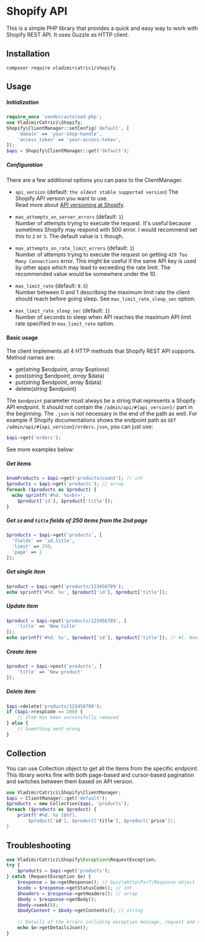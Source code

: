 Shopify API
===
This is a simple PHP library that provides a quick and easy way to work with Shopify REST API.
It uses Guzzle as HTTP client. 

Installation
-

```
composer require vladimircatrici/shopify
```

Usage
-

##### Initialization
```php
require_once 'vendor/autoload.php';
use VladimirCatrici\Shopify;
Shopify\ClientManager::setConfig('default', [
    'domain' => 'your-shop-handle',
    'access_token' => 'your-access-token',
]);
$api = Shopify\ClientManager::get('default');
```

##### Configuration

There are a few additional options you can pass to the ClientManager.

-   `api_version` (default: `the oldest stable supported version`)
The Shopify API version you want to use.  
Read more about [API versioning at Shopify](https://help.shopify.com/en/api/versioning).   

-   `max_attempts_on_server_errors` (default: `1`)  
Number of attempts trying to execute the request. 
It's useful because sometimes Shopify may respond with 500 error.
I would recommend set this to `2` or `3`. The default value is `1` though. 

-   `max_attempts_on_rate_limit_errors` (default: `1`)  
Number of attempts trying to execute the request on getting `429 Too Many Connections` error.
This might be useful if the same API key is used by other apps which may lead to exceeding the rate limit.
The recommended value would be somewhere under the 10.  

-   `max_limit_rate` (default: `0.5`)  
Number between 0 and 1 describing the maximum limit rate the client should reach before going sleep. 
See `max_limit_rate_sleep_sec` option.  

-   `max_limit_rate_sleep_sec` (default: `1`)  
Number of seconds to sleep when API reaches the maximum API limit rate specified in `max_limit_rate` option.

#### Basic usage

The client implements all 4 HTTP methods that Shopify REST API supports. Method names are:
-   get(_string_ $endpoint, _array_ $options)
-   post(_string_ $endpoint, _array_ $data)
-   put(_string_ $endpoint, _array_ $data)
-   delete(_string_ $endpoint)

The `$endpoint` parameter must always be a string that represents a Shopify API endpoint. 
It should not contain the `/admin/api/#{api_version}/` part in the beginning. 
The `.json` is not necessary in the end of the path as well. For example if Shopify documentations 
shows the endpoint path as `GET /admin/api/#{api_version}/orders.json`, you can just use:
```php
$api->get('orders');
```
 
See more examples below:

##### Get items

```php
$numProducts = $api->get('products/count'); // int
$products = $api->get('products'); // array
foreach ($products as $product) {
  echo sprintf('#%d. %s<br>', 
    $product['id'], $product['title']);
}
```

##### Get `id` and `title` fields of 250 items from the 2nd page

```php
$products = $api->get('products', [
  'fields' => 'id,title',
  'limit' => 250,
  'page' => 2
]);
```

##### Get single item
```php
$product = $api->get('products/123456789');
echo sprintf('#%d. %s', $product['id'], $product['title']);
```

##### Update item
```php
$product = $api->put('products/123456789', [
    'title' => 'New title'
]);
echo sprintf('#%d. %s', $product['id'], $product['title']); // #1. New title
```

##### Create item
```php
$product = $api->post('products', [
    'title' => 'New product' 
]);
```

##### Delete item
```php
$api->delete('products/123456789');
if ($api->respCode == 200) {
    // Item has been successfully removed
} else {
    // Something went wrong
}
```

Collection
-
You can use Collection object to get all the items from the specific endpoint. 
This library works fine with both page-based and cursor-based pagination and switches between them based on API version.
```php
use VladimirCatrici\Shopify\ClientManager;
$api = ClientManager::get('default');
$products = new Collection($api, 'products');
foreach ($products as $product) {
    printf('#%d. %s [$%f], 
        $product['id'], $product['title'], $product['price']);
}
```

Troubleshooting
-
```php
use VladimirCatrici\Shopify\Exception\RequestException;
try {
    $products = $api->get('products');
} catch (RequestException $e) {
    $response = $e->getResponse(); // GuzzleHttp\Psr7\Response object
    $code = $response->getStatusCode(); // int
    $headers = $response->getHeaders(); // array
    $body = $response->getBody();
    $body->seek(0);
    $bodyContent = $body->getContents(); // string
    
    // Details of the errors including exception message, request and response details
    echo $e->getDetailsJson();
}
```
